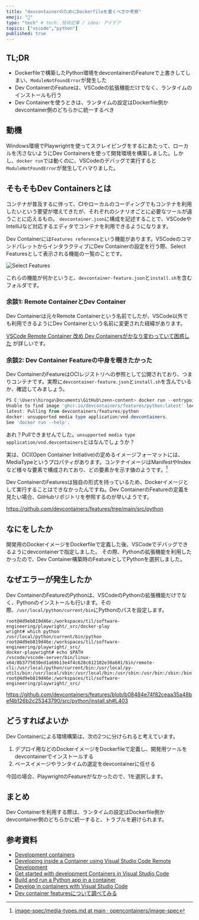 ```yaml
---
title: "devcontainerのためにDockerfileを書くべきか考察"
emoji: "🔖"
type: "tech" # tech: 技術記事 / idea: アイデア
topics: ["vscode","python"]
published: true
---
```


## TL;DR

- Dockerfileで構築したPython環境をdevcontainerのFeatureで上書きしてしまい、`ModuleNotFoundError`が発生した
- Dev ContainerのFeatureは、VSCodeの拡張機能だけでなく、ランタイムのインストールも行う
- Dev Containerを使うときは、ランタイムの設定はDockerfile側かdevcontainer側のどちらかに統一するべき

## 動機

Windows環境でPlaywrightを使ってスクレイピングをするにあたって、ローカルを汚さないようにDev Containersを使って開発環境を構築しました。しかし、`docker run`では動くのに、VSCodeのデバッグで実行すると`ModuleNotFoundError`が発生してハマりました。

## そもそもDev Containersとは

コンテナが普及するに伴って、CIやローカルのコーディングでもコンテナを利用したいという要望が増えてきたが、それぞれのシナリオごとに必要なツールが違うことに応えるもの。
`devcontainer.json`に構成を記述することで、VSCodeやIntelliJなど対応するエディタでコンテナを利用できるようになります。

Dev Containerには`Features reference`という機能があります。VSCodeのコマンドパレットからインタラクティブにDev Containerの設定を行う際、Select Featuresとして表示される機能の一覧のことです。

![Select Features](devcontainer-select-features.png)

これらの機能が何かというと、`devcontainer-feature.json`と`install.sh`を含むフォルダです。

### 余談1: Remote ContainerとDev Container

Dev Containerは元々Remote Containerという名前でしたが、VSCode以外でも利用できるようにDev Containerという名前に変更された経緯があります。

[VSCode Remote Container 改め Dev Containersがかなり変わっていて困惑した](https://zenn.dev/newgyu/scraps/4c24bf3df804bd) が詳しいです。

### 余談2: Dev Container Featureの中身を覗きたかった

Dev ContainerのFeatureはOCIレジストリへの参照として公開されており、つまりコンテナです。実際に`devcontainer-feature.json`と`install.sh`を含んでいるか、確認してみましょう。

```powershell
PS C:\Users\hiroga\Documents\GitHub\zenn-content> docker run --entrypoint /bin/bash --rm -it ghcr.io/devcontainers/features/python
Unable to find image 'ghcr.io/devcontainers/features/python:latest' locally
latest: Pulling from devcontainers/features/python
docker: unsupported media type application/vnd.devcontainers.
See 'docker run --help'.
```

あれ？Pullできませんでした。`unsupported media type application/vnd.devcontainers`とはなんでしょうか？

実は、OCI(Open Container Initiative)の定めるイメージフォーマットには、MediaTypeというプロパティがあります。コンテナイメージはManifestやIndexなど様々な要素で構成されており、どの要素かを示す値のようです。[^oci-image-media-types]
[^oci-image-media-types]: [image-spec/media-types.md at main · opencontainers/image-spec](https://github.com/opencontainers/image-spec/blob/main/media-types.md)

Dev ContainerのFeaturesは独自の形式を持っているため、Dockerイメージとして実行することはできなかったんですね。Dev ContainerのFeatureの定義を見たい場合、GitHubリポジトリを参照するのが早いようです。

https://github.com/devcontainers/features/tree/main/src/python

## なにをしたか

開発用のDockerイメージをDockerfileで定義した後、VSCodeでデバッグできるようにdevcontainerで指定しました。
その際、Pythonの拡張機能を利用したかったので、Dev Container構築時のFeatureとしてPythonを選択しました。

## なぜエラーが発生したか

Dev ContainerのFeatureのPythonは、VSCodeのPythonの拡張機能だけでなく、Pythonのインストールも行います。その際、`/usr/local/python/current/bin`にPythonのパスを設定します。

```terminal
root@4d9eb819d46e:/workspaces/til/software-engineering/playwright/_src/docker-play
wright# which python
/usr/local/python/current/bin/python
root@4d9eb819d46e:/workspaces/til/software-engineering/playwright/_src/
docker-playwright# echo $PATH
/vscode/vscode-server/bin/linux-x64/8b3775030ed1a69b13e4f4c628c612102e30a681/bin/remote-cli:/usr/local/python/current/bin:/usr/local/py-utils/bin:/usr/local/sbin:/usr/local/bin:/usr/sbin:/usr/bin:/sbin:/bin
root@4d9eb819d46e:/workspaces/til/software-engineering/playwright/_src/
```

https://github.com/devcontainers/features/blob/b08484e74f82ceaa35a48bef4b126b2c25343790/src/python/install.sh#L403

## どうすればよいか

Dev Containerによる環境構築は、次の2つに分けられると考えています。

1. デプロイ用などのDockerイメージをDockerfileで定義し、開発用ツールをdevcontainerでインストールする
2. ベースイメージやランタイムの選定をdevcontainerに任せる

今回の場合、PlaywrightのFeatureがなかったので、1を選択します。

## まとめ

Dev Containerを利用する際は、ランタイムの設定はDockerfile側かdevcontainer側のどちらかに統一すると、トラブルを避けられます。

## 参考資料

- [Development containers](https://containers.dev/)
- [Developing inside a Container using Visual Studio Code Remote Development](https://code.visualstudio.com/docs/devcontainers/containers)
- [Get started with development Containers in Visual Studio Code](https://code.visualstudio.com/docs/devcontainers/tutorial)
- [Build and run a Python app in a container](https://code.visualstudio.com/docs/containers/quickstart-python)
- [Develop in containers with Visual Studio Code](https://code.visualstudio.com/learn/develop-cloud/containers)
- [Dev container featuresについて調べてみる](https://zenn.dev/nmemoto/scraps/9eee0f54dc30ed)
